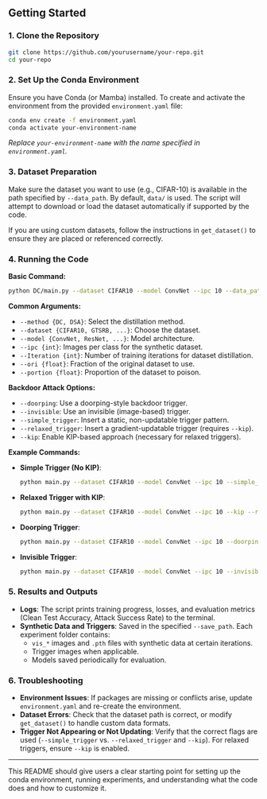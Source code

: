 ## Getting Started

### 1. Clone the Repository

```bash
git clone https://github.com/yourusername/your-repo.git
cd your-repo
```

### 2. Set Up the Conda Environment

Ensure you have Conda (or Mamba) installed. To create and activate the environment from the provided `environment.yaml` file:

```bash
conda env create -f environment.yaml
conda activate your-environment-name
```

*Replace `your-environment-name` with the name specified in `environment.yaml`.*

### 3. Dataset Preparation

Make sure the dataset you want to use (e.g., CIFAR-10) is available in the path specified by `--data_path`. By default, `data/` is used. The script will attempt to download or load the dataset automatically if supported by the code. 

If you are using custom datasets, follow the instructions in `get_dataset()` to ensure they are placed or referenced correctly.

### 4. Running the Code

**Basic Command:**
```bash
python DC/main.py --dataset CIFAR10 --model ConvNet --ipc 10 --data_path /path/to/data --save_path /path/to/results
```

**Common Arguments:**
- `--method {DC, DSA}`: Select the distillation method.
- `--dataset {CIFAR10, GTSRB, ...}`: Choose the dataset.
- `--model {ConvNet, ResNet, ...}`: Model architecture.
- `--ipc {int}`: Images per class for the synthetic dataset.
- `--Iteration {int}`: Number of training iterations for dataset distillation.
- `--ori {float}`: Fraction of the original dataset to use.
- `--portion {float}`: Proportion of the dataset to poison.

**Backdoor Attack Options:**
- `--doorping`: Use a doorping-style backdoor trigger.
- `--invisible`: Use an invisible (image-based) trigger.
- `--simple_trigger`: Insert a static, non-updatable trigger pattern.
- `--relaxed_trigger`: Insert a gradient-updatable trigger (requires `--kip`).
- `--kip`: Enable KIP-based approach (necessary for relaxed triggers).

**Example Commands:**

- **Simple Trigger (No KIP)**:
  ```bash
  python main.py --dataset CIFAR10 --model ConvNet --ipc 10 --simple_trigger
  ```

- **Relaxed Trigger with KIP**:
  ```bash
  python main.py --dataset CIFAR10 --model ConvNet --ipc 10 --kip --relaxed_trigger --portion 0.01
  ```

- **Doorping Trigger**:
  ```bash
  python main.py --dataset CIFAR10 --model ConvNet --ipc 10 --doorping --portion 0.01
  ```

- **Invisible Trigger**:
  ```bash
  python main.py --dataset CIFAR10 --model ConvNet --ipc 10 --invisible --portion 0.01
  ```

### 5. Results and Outputs

- **Logs**: The script prints training progress, losses, and evaluation metrics (Clean Test Accuracy, Attack Success Rate) to the terminal.
- **Synthetic Data and Triggers**: Saved in the specified `--save_path`. Each experiment folder contains:
  - `vis_*` images and `.pth` files with synthetic data at certain iterations.
  - Trigger images when applicable.
  - Models saved periodically for evaluation.


### 6. Troubleshooting

- **Environment Issues**: If packages are missing or conflicts arise, update `environment.yaml` and re-create the environment.
- **Dataset Errors**: Check that the dataset path is correct, or modify `get_dataset()` to handle custom data formats.
- **Trigger Not Appearing or Not Updating**: Verify that the correct flags are used (`--simple_trigger` vs. `--relaxed_trigger` and `--kip`). For relaxed triggers, ensure `--kip` is enabled.

---

This README should give users a clear starting point for setting up the conda environment, running experiments, and understanding what the code does and how to customize it.